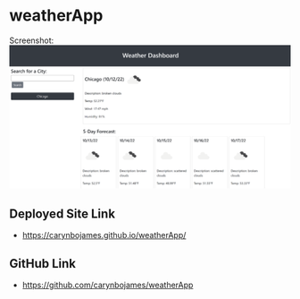 # weatherApp



Screenshot:
![Weather Dashboard](./assets/images/Weather%20Forecast.png)

## Deployed Site Link

- https://carynbojames.github.io/weatherApp/

## GitHub Link

- https://github.com/carynbojames/weatherApp 